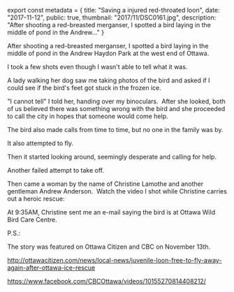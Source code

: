 export const metadata = { title: "Saving a injured red-throated loon", date: "2017-11-12", public: true, thumbnail: "2017/11/DSC0161.jpg", description: "After shooting a red-breasted merganser, I spotted a bird laying in the middle of pond in the Andrew..." }

After shooting a red-breasted merganser, I spotted a bird laying in the middle of pond in the Andrew Haydon Park at the west end of Ottawa.

<BlogPhoto alt="Female Red-breasted Merganser swimming in a pond in west Ottawa, Canada" url="http://pixontrips.com/wp-content/uploads/2017/11/L8A1436-1200x960.jpg" href="http://pixontrips.com/blogs/saving-a-young-injured-red-throated-loon/female-red-breasted-merganser/" caption="Female red-breasted merganser swimming in a pond in west Ottawa, Canada" />

I took a few shots even though I wasn't able to tell what it was.

<BlogPhoto alt="Red-throated loon laying on a frozen pond in Andrew Haydon Park, Canada" url="http://pixontrips.com/wp-content/uploads/2017/11/L8A1456-1200x960.jpg" href="http://pixontrips.com/blogs/saving-a-young-injured-red-throated-loon/red-throated-loon/" caption="A red-throated loon laying on a frozen pond in Andrew Haydon Park, Ottawa, Canada" />

A lady walking her dog saw me taking photos of the bird and asked if I could see if the bird's feet got stuck in the frozen ice.

"I cannot tell" I told her, handing over my binoculars.  After she looked, both of us believed there was something wrong with the bird and she proceeded to call the city in hopes that someone would come help.

The bird also made calls from time to time, but no one in the family was by.

<BlogPhoto alt="An injured read-throated loon lays on frozen ice and calls for help" url="http://pixontrips.com/wp-content/uploads/2017/11/L8A1461-1200x800.jpg" href="http://pixontrips.com/blogs/saving-a-young-injured-red-throated-loon/read-throated-loon-calls-for-help/" caption="An injured read-throated loon lays on frozen ice and calls for help, Ottawa, Canada" />

It also attempted to fly.

<BlogPhoto alt="An injured juvenile red-throated loon attempts to fly from a frozen pond, Ottawa" url="http://pixontrips.com/wp-content/uploads/2017/11/DSC0144-1200x960.jpg" href="http://pixontrips.com/blogs/saving-a-young-injured-red-throated-loon/juvenile-red-throated-loon/" caption="An injured juvenile red-throated loon attempts to take off from a frozen pond, Ottawa, Canada" />

Then it started looking around, seemingly desperate and calling for help.

<BlogPhoto alt="An injured read-throated loon lays on frozen ice and calls for help" url="http://pixontrips.com/wp-content/uploads/2017/11/L8A1469-1200x800.jpg" href="http://pixontrips.com/blogs/saving-a-young-injured-red-throated-loon/read-throated-loon-calls-for-help-2/" caption="An injured read-throated loon lays on frozen ice and calls for help, Ottawa, Canada" />

Another failed attempt to take off.

<BlogPhoto alt="An injured juvenile red-throated loon attempts to fly from a frozen pond, Ottawa" url="http://pixontrips.com/wp-content/uploads/2017/11/DSC0158-1-1200x801.jpg" href="http://pixontrips.com/blogs/saving-a-young-injured-red-throated-loon/juvenile-red-throated-loon-3/" caption="An injured juvenile red-throated loon attempts to fly from a frozen pond, Ottawa, Canada" />

Then came a woman by the name of Christine Lamothe and another gentleman Andrew Anderson.  Watch the video I shot while Christine carries out a heroic rescue:

<BlogPhoto alt="The red-throated loon and its rescuers" url="http://pixontrips.com/wp-content/uploads/2017/11/DSC0161-1200x900.jpg" href="http://pixontrips.com/blogs/saving-a-young-injured-red-throated-loon/the-red-throated-loon-and-its-rescuers/" caption="The red-throated loon and its rescuers, Ottawa, Canada" />

At 9:35AM, Christine sent me an e-mail saying the bird is at Ottawa Wild Bird Care Centre.

P.S.:

The story was featured on Ottawa Citizen and CBC on November 13th.

http://ottawacitizen.com/news/local-news/juvenile-loon-free-to-fly-away-again-after-ottawa-ice-rescue

https://www.facebook.com/CBCOttawa/videos/10155270814408212/
